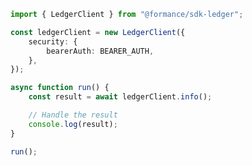 <!-- Start SDK Example Usage [usage] -->
```typescript
import { LedgerClient } from "@formance/sdk-ledger";

const ledgerClient = new LedgerClient({
    security: {
        bearerAuth: BEARER_AUTH,
    },
});

async function run() {
    const result = await ledgerClient.info();

    // Handle the result
    console.log(result);
}

run();

```
<!-- End SDK Example Usage [usage] -->